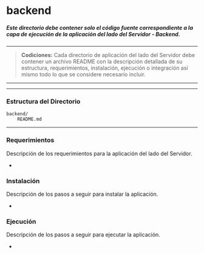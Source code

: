 # backend
##### Este directorio debe contener solo el código fuente correspondiente a la capa de ejecución de la aplicación del lado del Servidor - Backend.

---
> **Codiciones:**
> Cada directorio de aplicación del lado del Servidor debe contener un archivo README con la descripción detallada de su estructura, requerimientos, instalación, ejecución o integración así mismo todo lo que se considere necesario incluir.
---

------------

### Estructura del Directorio

    backend/
        README.md

------------


### Requerimientos
Descripción de los requerimientos para la aplicación del lado del Servidor.

*

### Instalación
Descripción de los pasos a seguir para instalar la aplicación.

*

### Ejecución
Descripción de los pasos a seguir para ejecutar la aplicación.

*
